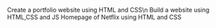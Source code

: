 Create a portfolio website using HTML and CSS\n
Build a website using HTML,CSS and JS
Homepage of Netflix using HTML and CSS
